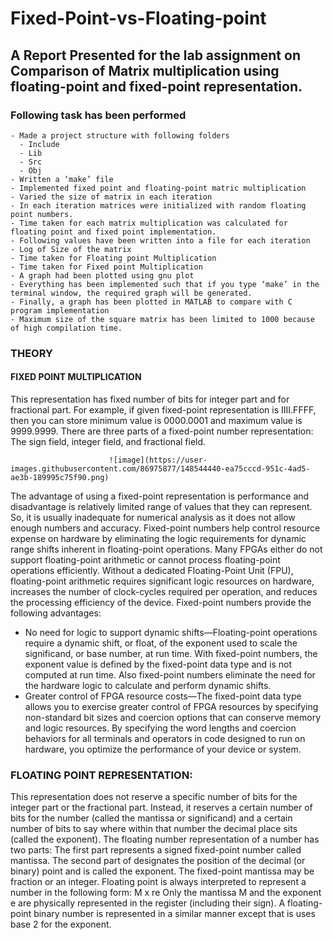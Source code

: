 # Fixed-Point-vs-Floating-point
## A Report Presented for the lab assignment on Comparison of Matrix multiplication using floating-point and fixed-point representation.

### Following task has been performed
```
- Made a project structure with following folders
  - Include
  - Lib
  - Src
  - Obj
- Written a ‘make’ file
- Implemented fixed point and floating-point matric multiplication
- Varied the size of matrix in each iteration
- In each iteration matrices were initialized with random floating point numbers.
- Time taken for each matrix multiplication was calculated for floating point and fixed point implementation.
- Following values have been written into a file for each iteration
- Log of Size of the matrix
- Time taken for Floating point Multiplication
- Time taken for Fixed point Multiplication
- A graph had been plotted using gnu plot
- Everything has been implemented such that if you type ‘make’ in the terminal window, the required graph will be generated.
- Finally, a graph has been plotted in MATLAB to compare with C program implementation
- Maximum size of the square matrix has been limited to 1000 because of high compilation time.
```
### THEORY
#### FIXED POINT MULTIPLICATION 

This representation has fixed number of bits for integer part and for fractional part. For example, if given fixed-point representation is IIII.FFFF, then you can store minimum value is 0000.0001 and maximum value is 9999.9999. There are three parts of a fixed-point number representation: The sign field, integer field, and fractional field.

                          ![image](https://user-images.githubusercontent.com/86975877/148544440-ea75cccd-951c-4ad5-ae3b-189995c75f90.png)

The advantage of using a fixed-point representation is performance and disadvantage is relatively limited range of values that they can represent. So, it is usually inadequate for numerical analysis as it does not allow enough numbers and accuracy.
Fixed-point numbers help control resource expense on hardware by eliminating the logic requirements for dynamic range shifts inherent in floating-point operations.
Many FPGAs either do not support floating-point arithmetic or cannot process floating-point operations efficiently. Without a dedicated Floating-Point Unit (FPU), floating-point arithmetic requires significant logic resources on hardware, increases the number of clock-cycles required per operation, and reduces the processing efficiency of the device.
Fixed-point numbers provide the following advantages:
- No need for logic to support dynamic shifts—Floating-point operations require a dynamic shift, or float, of the exponent used to scale the significand, or base number, at run time. With fixed-point numbers, the exponent value is defined by the fixed-point data type and is not computed at run time. Also fixed-point numbers eliminate the need for the hardware logic to calculate and perform dynamic shifts.
- Greater control of FPGA resource costs—The fixed-point data type allows you to exercise greater control of FPGA resources by specifying non-standard bit sizes and coercion options that can conserve memory and logic resources. By specifying the word lengths and coercion behaviors for all terminals and operators in code designed to run on hardware, you optimize the performance of your device or system.

### FLOATING POINT REPRESENTATION:
This representation does not reserve a specific number of bits for the integer part or the fractional part. Instead, it reserves a certain number of bits for the number (called the mantissa or significand) and a certain number of bits to say where within that number the decimal place sits (called the exponent).
The floating number representation of a number has two parts: The first part represents a signed fixed-point number called mantissa. The second part of designates the position of the decimal (or binary) point and is called the exponent. The fixed-point mantissa may be fraction or an integer. Floating point is always interpreted to represent a number in the following form: M x re Only the mantissa M and the exponent e are physically represented in the register (including their sign). A floating-point binary number is represented in a similar manner except that is uses base 2 for the exponent.


